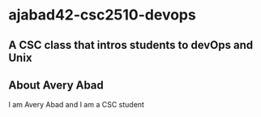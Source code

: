 # ajabad42-csc2510-devops

## A CSC class that intros students to devOps and Unix 

## About Avery Abad

I am Avery Abad and I am a CSC student
